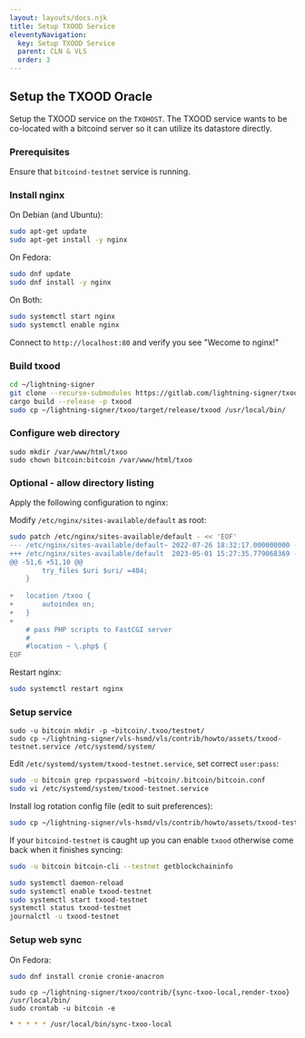 ```yaml
---
layout: layouts/docs.njk
title: Setup TXOOD Service
eleventyNavigation:
  key: Setup TXOOD Service
  parent: CLN & VLS
  order: 3
---
```


## Setup the TXOOD Oracle

Setup the TXOOD service on the `TXOHOST`.  The TXOOD service wants to
be co-located with a bitcoind server so it can utilize its datastore
directly.

### Prerequisites

Ensure that `bitcoind-testnet` service is running.


### Install nginx

On Debian (and Ubuntu):
```bash
sudo apt-get update
sudo apt-get install -y nginx
```

On Fedora:
```bash
sudo dnf update
sudo dnf install -y nginx
```

On Both:
```bash
sudo systemctl start nginx
sudo systemctl enable nginx
```

Connect to `http://localhost:80` and verify you see "Wecome to nginx!"

### Build txood

```bash
cd ~/lightning-signer
git clone --recurse-submodules https://gitlab.com/lightning-signer/txoo.git && cd txoo
cargo build --release -p txood
sudo cp ~/lightning-signer/txoo/target/release/txood /usr/local/bin/
```

### Configure web directory

```shell
sudo mkdir /var/www/html/txoo
sudo chown bitcoin:bitcoin /var/www/html/txoo
```

### Optional - allow directory listing

Apply the following configuration to nginx:

Modify `/etc/nginx/sites-available/default` as root:
```bash
sudo patch /etc/nginx/sites-available/default - << 'EOF'
--- /etc/nginx/sites-available/default~	2022-07-26 18:32:17.000000000 -0700
+++ /etc/nginx/sites-available/default	2023-05-01 15:27:35.779068369 -0700
@@ -51,6 +51,10 @@
 		try_files $uri $uri/ =404;
 	}
 
+	location /txoo {
+		autoindex on;
+	}
+
 	# pass PHP scripts to FastCGI server
 	#
 	#location ~ \.php$ {
EOF
```

Restart nginx:
```bash
sudo systemctl restart nginx
```

### Setup service

```shell
sudo -u bitcoin mkdir -p ~bitcoin/.txoo/testnet/
sudo cp ~/lightning-signer/vls-hsmd/vls/contrib/howto/assets/txood-testnet.service /etc/systemd/system/
```

Edit `/etc/systemd/system/txood-testnet.service`, set correct `user:pass`:
```bash
sudo -u bitcoin grep rpcpassword ~bitcoin/.bitcoin/bitcoin.conf
sudo vi /etc/systemd/system/txood-testnet.service
```

Install log rotation config file (edit to suit preferences):
```bash
sudo cp ~/lightning-signer/vls-hsmd/vls/contrib/howto/assets/txood-testnet.logrotate /etc/logrotate.d/txood-testnet
```

If your `bitcoind-testnet` is caught up you can enable `txood`
otherwise come back when it finishes syncing:
```bash
sudo -u bitcoin bitcoin-cli --testnet getblockchaininfo
```

```bash
sudo systemctl daemon-reload
sudo systemctl enable txood-testnet
sudo systemctl start txood-testnet
systemctl status txood-testnet
journalctl -u txood-testnet
```

### Setup web sync

On Fedora:
```bash
sudo dnf install cronie cronie-anacron
```

```shell
sudo cp ~/lightning-signer/txoo/contrib/{sync-txoo-local,render-txoo} /usr/local/bin/
sudo crontab -u bitcoin -e
```

```bash
* * * * * /usr/local/bin/sync-txoo-local
```
